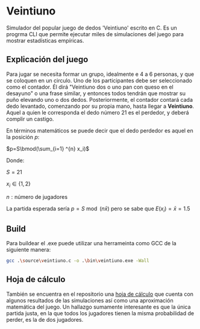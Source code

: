 # Veintiuno

Simulador del popular juego de dedos 'Veintiuno' escrito en C. Es un progrma CLI que permite ejecutar miles de simulaciones del juego para mostrar estadísticas empíricas.

## Explicación del juego
Para jugar se necesita formar un grupo, idealmente e 4 a 6 personas, y que se coloquen en un circulo. Uno de los participantes debe ser seleccionado como el contador. Él dirá "Veintiuno dos o uno pan con queso en el desayuno" o una frase similar, y entonces todos tendrán que mostrar su puño elevando uno o dos dedos. Posteriormente, el contador contará cada dedo levantado, comenzando por su propia mano, hasta llegar a **Veintiuno**. Aquel a quien le corresponda el dedo número 21 es el perdedor, y deberá complir un castigo.

En términos matemáticos se puede decir que el dedo perdedor es aquel en la posición *p*:

$p=S\bmod(\sum_{i=1} ^{n} x_i)$

Donde:

$S=21$

$x_i\in\{1,2\}$

$n:\text{número de jugadores}$

La partida esperada sería $p=S\bmod(n\bar{x})$ pero se sabe que $E(x_i)=\bar{x}=1.5$

## Build
Para buildear el .exe puede utilizar una herrameinta como GCC de la siguiente manera:

```bash
gcc .\source\veintiuno.c -o .\bin\veintiuno.exe -Wall
```

## Hoja de cálculo
También se encuentra en el repositorio una [hoja de cálculo](veintiuno.ods) que cuenta con algunos resultados de las simulaciones así como una aproximación matemática del juego. Un hallazgo sumamente interesante es que la única partida justa, en la que todos los jugadores tienen la misma probabilidad de perder, es la de dos jugadores.
